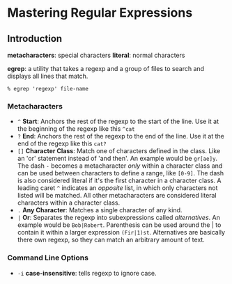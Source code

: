 # Mastering Regular Expressions

## Introduction

__metacharacters__: special characters
__literal__: normal characters

__egrep__: a utility that takes a regexp and a group of files to search and displays all lines that match.

``% egrep 'regexp' file-name``

### Metacharacters

* ``^`` __Start__: Anchors the rest of the regexp to the start of the line. Use it at the beginning of the regexp like this ``^cat``
* ``?`` __End__: Anchors the rest of the regexp to the end of the line. Use it at the end of the regexp like this ``cat?``
* ``[]`` __Character Class__: Match one of characters defined in the class. Like an 'or' statement instead of 'and then'. An example would be ``gr[ae]y``. The dash ``-`` becomes a metacharacter _only_ within a character class and can be used between characters to define a range, like ``[0-9]``. The dash is also considered literal if it's the first character in a character class. A leading caret ``^`` indicates an _opposite_ list, in which only characters not listed will be matched. All other metacharacters are considered literal characters within a character class. 
* ``.`` __Any Character__: Matches a single character of any kind.
* ``|`` __Or__: Separates the regexp into subexpressions called _alternatives_. An example would be ``Bob|Robert``. Parenthesis can be used around the | to contain it within a larger expression ``(Fir|1)st``. Alternatives are basically there own regexp, so they can match an arbitrary amount of text.

### Command Line Options

* ``-i`` __case-insensitive__: tells regexp to ignore case.
